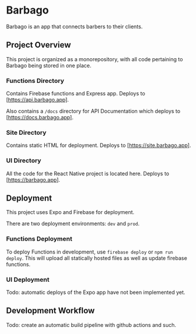 # Barbago

Barbago is an app that connects barbers to their clients.

## Project Overview

This project is organized as a monorepository, with all code pertaining to Barbago being stored in one place.

### Functions Directory

Contains Firebase functions and Express app. Deploys to [https://api.barbago.app].

Also contains a `/docs` directory for API Documentation which deploys to [https://docs.barbago.app].

### Site Directory

Contains static HTML for deployment. Deploys to [https://site.barbago.app].

### UI Directory

All the code for the React Native project is located here. Deploys to [https://barbago.app].

## Deployment

This project uses Expo and Firebase for deployment.

There are two deployment environments: `dev` and `prod`. 

### Functions Deployment

To deploy Functions in development, use `firebase deploy` or `npm run deploy`. This will upload all statically hosted files as well as update firebase functions.

### UI Deployment

Todo: automatic deploys of the Expo app have not been implemented yet.

## Development Workflow

Todo: create an automatic build pipeline with github actions and such.
